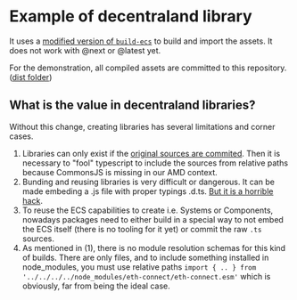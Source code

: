 # Example of decentraland library

It uses a [modified version of `build-ecs`](https://github.com/decentraland/explorer/pull/1229) to build and import the assets. It does not work with @next or @latest yet.

For the demonstration, all compiled assets are committed to this repository. ([dist folder](dist))

## What is the value in decentraland libraries?

Without this change, creating libraries has several limitations and corner cases.
1. Libraries can only exist if the [original sources are commited](https://unpkg.com/decentraland-crypto-utils@1.0.0/index.ts). Then it is necessary to "fool" typescript to include the sources from relative paths because CommonsJS is missing in our AMD context.
2. Bunding and reusing libraries is very difficult or dangerous. It can be made embeding a .js file with proper typings .d.ts. [But it is a horrible hack](https://github.com/decentraland/eth-connect/blob/master/static/esm.ts). 
3. To reuse the ECS capabilities to create i.e. Systems or Components, nowadays packages need to either build in a special way to not embed the ECS itself (there is no tooling for it yet) or commit the raw `.ts` sources.
4. As mentioned in (1), there is no module resolution schemas for this kind of builds. There are only files, and to include something installed in node_modules, you must use relative paths `import { .. } from '../../../../node_modules/eth-connect/eth-connect.esm'` which is obviously, far from being the ideal case.